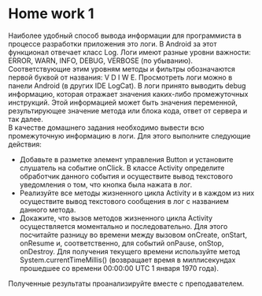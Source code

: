 # <b>Home work 1</b>

Наиболее удобный способ вывода информации для программиста в процессе разработки приложения это логи. В Android за этот функционал отвечает класс Log. Логи имеют разные уровни важности: ERROR, WARN, INFO, DEBUG, VERBOSE (по убыванию). Соответствующие этим уровням методы и фильтры обозначаются первой буквой от названия: V D I W E. Просмотреть логи можно в панели Android (в других IDE LogCat). В логи принято выводить debug информацию, которая отражает значения каких-либо промежуточных инструкций. Этой информацией может быть значения переменной, результирующее значение метода или блока кода, ответ от сервера и так далее.<br>
В качестве домашнего задания необходимо вывести всю промежуточную информацию в логи. Для этого выполните следующие действия:
<ul>
<li>Добавьте в разметке элемент управления Button и установите слушатель на событие onClick. В классе Activity определите обработчик данного события и осуществите вывод текстового уведомления о том, что кнопка была нажата в лог.</li>
<li>Реализуйте все методы жизненного цикла Activity и в каждом из них осуществите вывод текстового сообщения в лог с названием данного метода.</li>
<li>Докажите, что вызов методов жизненного цикла Activity осуществляется моментально и последовательно. Для этого посчитайте разницу во времени между вызовом onCreate, onStart, onResume и, соответственно, для событий onPause, onStop, onDestroy. Для получения текущего времени используйте метод System.currentTimeMillis() (возвращает время в миллисекундах прошедшее со времени 00:00:00 UTC 1 января 1970 года).</li>
</ul>
Полученные результаты проанализируйте вместе с преподавателем.
